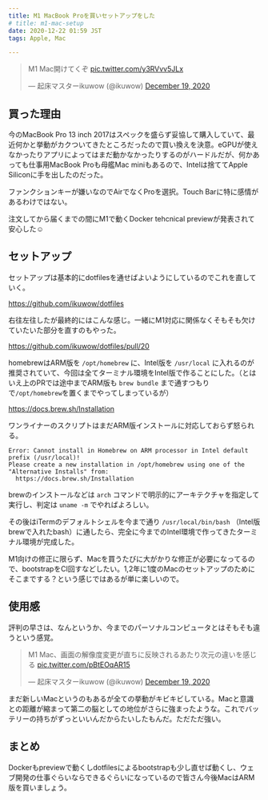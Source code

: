 ```yaml
---
title: M1 MacBook Proを買いセットアップをした
# title: m1-mac-setup
date: 2020-12-22 01:59 JST
tags: Apple, Mac

---
```


<blockquote class="twitter-tweet"><p lang="ja" dir="ltr">M1 Mac開けてくぞ <a href="https://t.co/y3RVvv5JLx">pic.twitter.com/y3RVvv5JLx</a></p>&mdash; 起床マスターikuwow (@ikuwow) <a href="https://twitter.com/ikuwow/status/1340280004563804161?ref_src=twsrc%5Etfw">December 19, 2020</a></blockquote>

## 買った理由

今のMacBook Pro 13 inch 2017はスペックを盛らず妥協して購入していて、最近何かと挙動がカクついてきたところだったので買い換えを決意。eGPUが使えなかったりアプリによってはまだ動かなかったりするのがハードルだが、何かあっても仕事用MacBook Proも母艦Mac miniもあるので、Intelは捨ててApple Siliconに手を出したのだった。

ファンクションキーが嫌いなのでAirでなくProを選択。Touch Barに特に感情があるわけではない。

注文してから届くまでの間にM1で動くDocker tehcnical previewが発表されて安心した☺️

## セットアップ

セットアップは基本的にdotfilesを通せばよいようにしているのでこれを直していく。

https://github.com/ikuwow/dotfiles

右往左往したが最終的にはこんな感じ。一緒にM1対応に関係なくそもそも欠けていたいた部分を直すのもやった。

https://github.com/ikuwow/dotfiles/pull/20

homebrewはARM版を `/opt/homebrew` に、Intel版を `/usr/local` に入れるのが推奨されていて、今回は全てターミナル環境をIntel版で作ることにした。（とはいえ上のPRでは途中までARM版も `brew bundle` まで通すつもりで`/opt/homebrew`を置くまでやってしまっているが）

https://docs.brew.sh/Installation

ワンライナーのスクリプトはまだARM版インストールに対応しておらず怒られる。

```
Error: Cannot install in Homebrew on ARM processor in Intel default prefix (/usr/local)!
Please create a new installation in /opt/homebrew using one of the
"Alternative Installs" from:
  https://docs.brew.sh/Installation
```

brewのインストールなどは `arch` コマンドで明示的にアーキテクチャを指定して実行し、判定は `uname -m` でやればよろしい。

その後はiTermのデフォルトシェルを今まで通り `/usr/local/bin/bash` （Intel版brewで入れたbash）に通したら、完全に今までのIntel環境で作ってきたターミナル環境が完成した。

M1向けの修正に限らず、Macを買うたびに大がかりな修正が必要になってるので、bootstrapをCI回すなどしたい。1,2年に1度のMacのセットアップのためにそこまでする？という感じではあるが単に楽しいので。

## 使用感

評判の早さは、なんというか、今までのパーソナルコンピュータとはそもそも違うという感覚。

<blockquote class="twitter-tweet"><p lang="ja" dir="ltr">M1 Mac、画面の解像度変更が直ちに反映されるあたり次元の違いを感じる <a href="https://t.co/pBtEOqAR15">pic.twitter.com/pBtEOqAR15</a></p>&mdash; 起床マスターikuwow (@ikuwow) <a href="https://twitter.com/ikuwow/status/1340290209351528448?ref_src=twsrc%5Etfw">December 19, 2020</a></blockquote>

まだ新しいMacというのもあるが全ての挙動がキビキビしている。Macと意識との距離が縮まって第二の脳としての地位がさらに強まったような。これでバッテリーの持ちがずっといいんだからたいしたもんだ。ただただ強い。

## まとめ

Dockerもpreviewで動くしdotfilesによるbootstrapも少し直せば動くし、ウェブ開発の仕事ぐらいならできるぐらいになっているので皆さん今後MacはARM版を買いましょう。